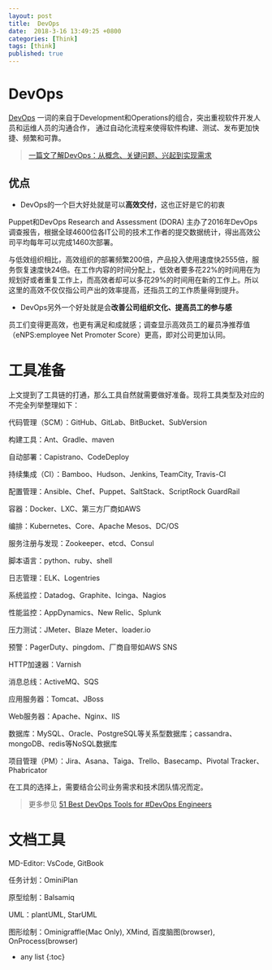 ```yaml
---
layout: post
title:  DevOps
date:  2018-3-16 13:49:25 +0800
categories: [Think]
tags: [think]
published: true
---
```


# DevOps

[DevOps](https://en.wikipedia.org/wiki/DevOps) 一词的来自于Development和Operations的组合，突出重视软件开发人员和运维人员的沟通合作，
通过自动化流程来使得软件构建、测试、发布更加快捷、频繁和可靠。


> [一篇文了解DevOps：从概念、关键问题、兴起到实现需求](https://mp.weixin.qq.com/s?__biz=MjM5MDE0Mjc4MA%3D%3D&mid=2650994236&idx=1&sn=d488ae3d66328eb4344eea421ca679be&chksm=bdbf0e6f8ac88779d4bc011a7d4c40f0501c19227128276385f4e739ebacc53440f2a1169f3f)


## 优点

- DevOps的一个巨大好处就是可以**高效交付**，这也正好是它的初衷

Puppet和DevOps Research and Assessment (DORA) 主办了2016年DevOps调查报告，根据全球4600位各IT公司的技术工作者的提交数据统计，得出高效公司平均每年可以完成1460次部署。

与低效组织相比，高效组织的部署频繁200倍，产品投入使用速度快2555倍，服务恢复速度快24倍。在工作内容的时间分配上，低效者要多花22%的时间用在为规划好或者重复工作上，而高效者却可以多花29%的时间用在新的工作上。所以这里的高效不仅仅指公司产出的效率提高，还指员工的工作质量得到提升。

- DevOps另外一个好处就是会**改善公司组织文化、提高员工的参与感**

员工们变得更高效，也更有满足和成就感；调查显示高效员工的雇员净推荐值（eNPS:employee Net Promoter Score）更高，即对公司更加认同。

# 工具准备

上文提到了工具链的打通，那么工具自然就需要做好准备。现将工具类型及对应的不完全列举整理如下：

代码管理（SCM）：GitHub、GitLab、BitBucket、SubVersion

构建工具：Ant、Gradle、maven

自动部署：Capistrano、CodeDeploy

持续集成（CI）：Bamboo、Hudson、Jenkins, TeamCity, Travis-CI

配置管理：Ansible、Chef、Puppet、SaltStack、ScriptRock GuardRail

容器：Docker、LXC、第三方厂商如AWS

编排：Kubernetes、Core、Apache Mesos、DC/OS

服务注册与发现：Zookeeper、etcd、Consul

脚本语言：python、ruby、shell

日志管理：ELK、Logentries

系统监控：Datadog、Graphite、Icinga、Nagios

性能监控：AppDynamics、New Relic、Splunk

压力测试：JMeter、Blaze Meter、loader.io

预警：PagerDuty、pingdom、厂商自带如AWS SNS

HTTP加速器：Varnish

消息总线：ActiveMQ、SQS

应用服务器：Tomcat、JBoss

Web服务器：Apache、Nginx、IIS

数据库：MySQL、Oracle、PostgreSQL等关系型数据库；cassandra、mongoDB、redis等NoSQL数据库

项目管理（PM）：Jira、Asana、Taiga、Trello、Basecamp、Pivotal Tracker、Phabricator

在工具的选择上，需要结合公司业务需求和技术团队情况而定。

> 更多参见 [51 Best DevOps Tools for #DevOps Engineers](https://www.cnblogs.com/jonasli/p/5916343.html)

# 文档工具

MD-Editor: VsCode, GitBook

任务计划：OminiPlan

原型绘制：Balsamiq

UML：plantUML, StarUML

图形绘制：Ominigraffle(Mac Only), XMind, 百度脑图(browser), OnProcess(browser)



* any list
{:toc}

